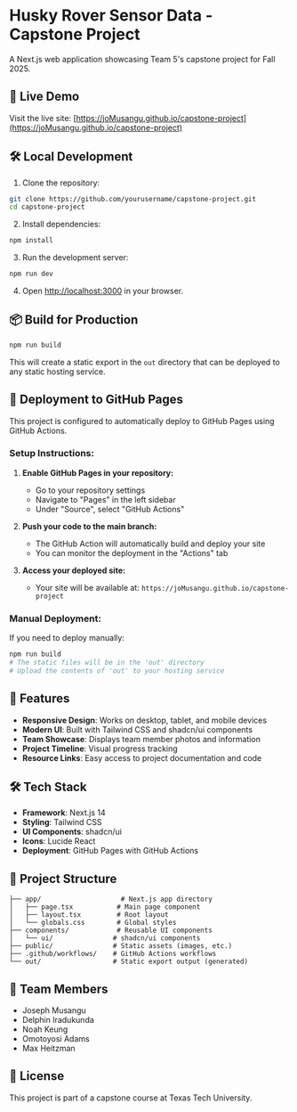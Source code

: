 # Husky Rover Sensor Data - Capstone Project

A Next.js web application showcasing Team 5's capstone project for Fall 2025.

## 🚀 Live Demo

Visit the live site: [https://joMusangu.github.io/capstone-project](https://joMusangu.github.io/capstone-project)

## 🛠️ Local Development

1. Clone the repository:
```bash
git clone https://github.com/yourusername/capstone-project.git
cd capstone-project
```

2. Install dependencies:
```bash
npm install
```

3. Run the development server:
```bash
npm run dev
```

4. Open [http://localhost:3000](http://localhost:3000) in your browser.

## 📦 Build for Production

```bash
npm run build
```

This will create a static export in the `out` directory that can be deployed to any static hosting service.

## 🚀 Deployment to GitHub Pages

This project is configured to automatically deploy to GitHub Pages using GitHub Actions.

### Setup Instructions:

1. **Enable GitHub Pages in your repository:**
   - Go to your repository settings
   - Navigate to "Pages" in the left sidebar
   - Under "Source", select "GitHub Actions"

2. **Push your code to the main branch:**
   - The GitHub Action will automatically build and deploy your site
   - You can monitor the deployment in the "Actions" tab

3. **Access your deployed site:**
   - Your site will be available at: `https://joMusangu.github.io/capstone-project`

### Manual Deployment:

If you need to deploy manually:

```bash
npm run build
# The static files will be in the 'out' directory
# Upload the contents of 'out' to your hosting service
```

## 🎨 Features

- **Responsive Design**: Works on desktop, tablet, and mobile devices
- **Modern UI**: Built with Tailwind CSS and shadcn/ui components
- **Team Showcase**: Displays team member photos and information
- **Project Timeline**: Visual progress tracking
- **Resource Links**: Easy access to project documentation and code

## 🛠️ Tech Stack

- **Framework**: Next.js 14
- **Styling**: Tailwind CSS
- **UI Components**: shadcn/ui
- **Icons**: Lucide React
- **Deployment**: GitHub Pages with GitHub Actions

## 📁 Project Structure

```
├── app/                    # Next.js app directory
│   ├── page.tsx           # Main page component
│   ├── layout.tsx         # Root layout
│   └── globals.css        # Global styles
├── components/            # Reusable UI components
│   └── ui/               # shadcn/ui components
├── public/               # Static assets (images, etc.)
├── .github/workflows/    # GitHub Actions workflows
└── out/                  # Static export output (generated)
```

## 👥 Team Members

- Joseph Musangu
- Delphin Iradukunda
- Noah Keung
- Omotoyosi Adams
- Max Heitzman

## 📄 License

This project is part of a capstone course at Texas Tech University.


